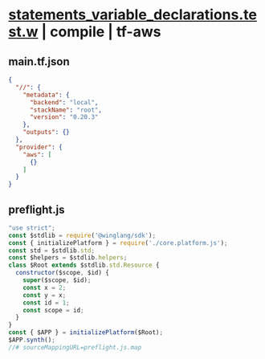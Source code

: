 # [statements_variable_declarations.test.w](../../../../../examples/tests/valid/statements_variable_declarations.test.w) | compile | tf-aws

## main.tf.json
```json
{
  "//": {
    "metadata": {
      "backend": "local",
      "stackName": "root",
      "version": "0.20.3"
    },
    "outputs": {}
  },
  "provider": {
    "aws": [
      {}
    ]
  }
}
```

## preflight.js
```js
"use strict";
const $stdlib = require('@winglang/sdk');
const { initializePlatform } = require('./core.platform.js');
const std = $stdlib.std;
const $helpers = $stdlib.helpers;
class $Root extends $stdlib.std.Resource {
  constructor($scope, $id) {
    super($scope, $id);
    const x = 2;
    const y = x;
    const id = 1;
    const scope = id;
  }
}
const { $APP } = initializePlatform($Root);
$APP.synth();
//# sourceMappingURL=preflight.js.map
```

